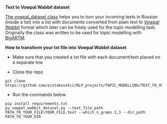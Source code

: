 **Text to Vowpal Wabbit dataset**

[The vowpal_dataset class](https://github.com/eistakovskii/NLP_projects/blob/main/TOPIC_MODELLING/TEXT_TO_VOWPAL_WABBIT/vowpal_wabbit_dataset.py) helps you to turn your incoming texts in Russian (inside a list) into a list with documents converted from plain text to [*Vowpal Wabbit*](https://github.com/VowpalWabbit/vowpal_wabbit/wiki/Input-format) format which later can be freely used for the topic modelling task.
Originally the class was written to be used for topic modelling with [BigARTM](https://github.com/bigartm/bigartm).

**How to transform your txt file into Vowpal Wabbit dataset**

* Make sure that you created a txt file with each document/text placed on a separate line

* Clone the repo

``` shell
git clone https://github.com/eistakovskii/NLP_projects/TOPIC_MODELLING/TEXT_TO_VOWPAL_WABBIT.git 
```
* Run the commands below
``` shell
pip install requirements.txt
py vowpal_wabbit_dataset.py --text_file_path PATH_TO_YOUR_FILE\YOUR_FILE.text --which_n_grams 2,3 --dir_path PATH_TO_YOUR_DIR
```
